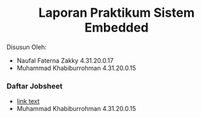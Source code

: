 <!DOCTYPE html>
<html>
<body>

<h1 align="center">Laporan Praktikum Sistem Embedded</h1>
<p>Disusun Oleh:</p>

<ul>
  <li>Naufal Faterna Zakky 4.31.20.0.17</li>
  <li>Muhammad Khabiburrohman 4.31.20.0.15</li>
</ul>

<h3>Daftar Jobsheet</h3>
<p></p>

<ul>
  <li><a href="url">link text</a></li>
  <li>Muhammad Khabiburrohman 4.31.20.0.15</li>
</ul>

</body>
</html>
